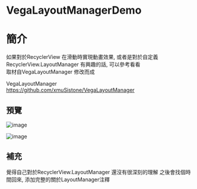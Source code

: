 # VegaLayoutManagerDemo

簡介
==================================
如果對於RecyclerView 在滑動時實現動畫效果, 或者是對於自定義RecyclerView.LayoutManager 有興趣的話, 可以參考看看                                     
取材自VegaLayoutManager 修改而成

VegaLayoutManager                                     
https://github.com/xmuSistone/VegaLayoutManager

預覽
--------
![image](https://i.imgur.com/SJ6CQgg.png)                                      

![image](https://i.imgur.com/n0phTr4.png)                                      

補充
--------
覺得自己對於RecyclerView.LayoutManager 還沒有很深刻的理解
之後會找個時間回來, 添加完整的關於LayoutManager注釋
